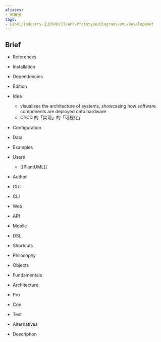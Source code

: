 ```yaml
---
aliases:
- 部署图
tags:
- Label/Industry-工业科学/IT/APP/Prototype/Diagrams/UML/Development
---
```


## Brief

- References

- Installation

- Dependencies

- Edition

- Idea
    - visualizes the architecture of systems, showcasing how software components are deployed onto hardware
    - CI/CD 的「实现」的「可视化」

- Configuration

- Data

- Examples

- Users
    - [[PlantUML]]

- Author

- GUI

- CLI

- Web

- API

- Mobile

- DSL

- Shortcuts

- Philosophy

- Objects

- Fundamentals

- Architecture

- Pro

- Con

- Test

- Alternatives

- Description

